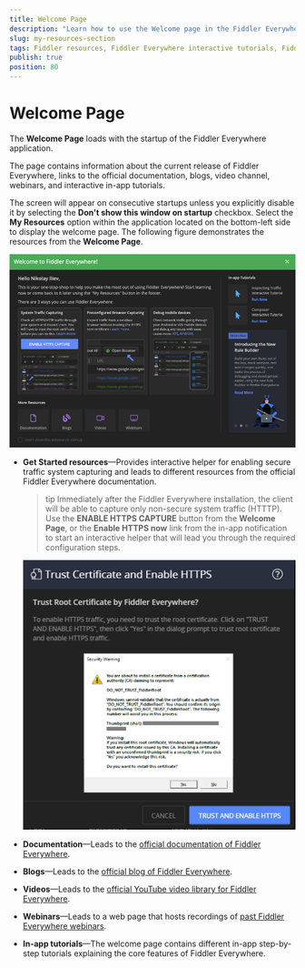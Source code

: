```yaml
---
title: Welcome Page
description: "Learn how to use the Welcome page in the Fiddler Everywhere web-debugging HTTP-proxy client."
slug: my-resources-section
tags: Fiddler resources, Fiddler Everywhere interactive tutorials, Fiddler Everywhere blogs, Fiddler Everywhere webinars
publish: true
position: 80
---
```


# Welcome Page

The **Welcome Page** loads with the startup of the Fiddler Everywhere application.

The page contains information about the current release of Fiddler Everywhere, links to the official documentation, blogs, video channel, webinars, and interactive in-app tutorials.

The screen will appear on consecutive startups unless you explicitly disable it by selecting the **Don't show this window on startup** checkbox. Select the **My Resources** option within the application located on the bottom-left side to display the welcome page. The following figure demonstrates the resources from the **Welcome Page**.

![My Resources option at the bottom-left](../images/resources/my-resources.png)

- **Get Started resources**&mdash;Provides interactive helper for enabling secure traffic system capturing and leads to different resources from the official Fiddler Everywhere documentation.

    >tip Immediately after the Fiddler Everywhere installation, the client will be able to capture only non-secure system traffic (HTTTP). Use the **ENABLE HTTPS CAPTURE** button from the **Welcome Page**, or the **Enable HTTPS now** link from the in-app notification to start an interactive helper that will lead you through the required configuration steps.

    ![Enable HTTPS helper](../images/resources/enable-https-helper.png)

- **Documentation**&mdash;Leads to the [official documentation of Fiddler Everywhere](https://docs.telerik.com/fiddler-everywhere/introduction?utm_medium=product&utm_source=doc&utm_campaign=fe_product_gettingstarted).

- **Blogs**&mdash;Leads to the [official blog of Fiddler Everywhere](https://www.telerik.com/blogs/fiddler?utm_medium=product&utm_source=blogs&utm_campaign=fe_product_gettingstarted).

- **Videos**&mdash;Leads to the [official YouTube video library for Fiddler Everywhere](https://www.youtube.com/playlist?list=PLvmaC-XMqeBYviLOpMOZ38Dsjpp6Qr4Y6&utm_medium=product&utm_source=videos&utm_campaign=fe_product_gettingstarted).

- **Webinars**&mdash;Leads to a web page that hosts recordings of [past Fiddler Everywhere webinars](https://www.telerik.com/webinars/fiddler?utm_medium=product&utm_source=webinar&utm_campaign=fe_product_gettingstarted).

- **In-app tutorials**&mdash;The welcome page contains different in-app step-by-step tutorials explaining the core features of Fiddler Everywhere.


